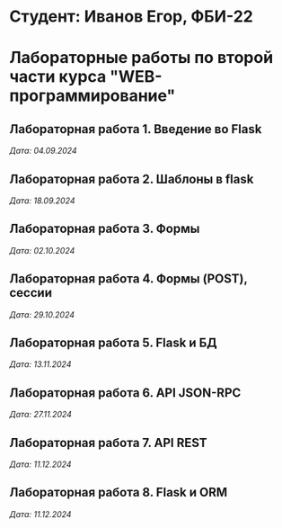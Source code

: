 # Студент: Иванов Егор, ФБИ-22

# Лабораторные работы по второй части курса "WEB-программирование"

## Лабораторная работа 1. Введение во Flask

*Дата: 04.09.2024*

## Лабораторная работа 2. Шаблоны в flask

*Дата: 18.09.2024*

## Лабораторная работа 3. Формы

*Дата: 02.10.2024*

## Лабораторная работа 4. Формы (POST), сессии

*Дата: 29.10.2024*

## Лабораторная работа 5. Flask и БД

*Дата: 13.11.2024*

## Лабораторная работа 6. API JSON-RPC

*Дата: 27.11.2024*

## Лабораторная работа 7. API REST

*Дата: 11.12.2024*

## Лабораторная работа 8. Flask и ORM

*Дата: 11.12.2024*
